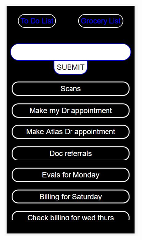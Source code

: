 <body  style="background-color:powderblue, width: 100vw, height: 100vh">
<img src ="https://raw.githubusercontent.com/chriswfoster/ToDoListAndGroceryList4Bae/master/readmepic/todopic.JPG" />
</body>
